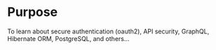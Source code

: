 # Purpose
To learn about secure authentication (oauth2), API security, GraphQL, Hibernate ORM, PostgreSQL, and others...